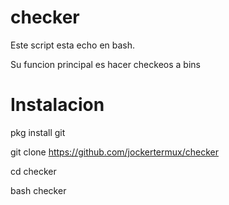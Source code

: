 # checker
Este script esta echo en bash.

Su funcion principal es hacer checkeos a bins

# Instalacion
pkg install git

git clone https://github.com/jockertermux/checker

cd checker

bash checker 
